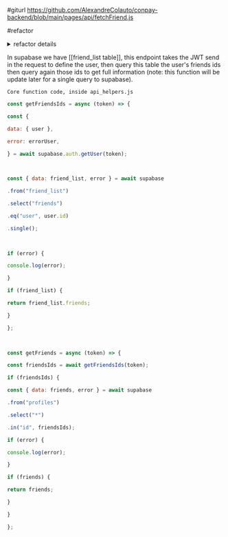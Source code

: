 #giturl https://github.com/AlexandreColauto/conpay-backend/blob/main/pages/api/fetchFriend.js

#refactor
<details>
<summary>refactor details</summary>
Update function to perform a single query to supabase instead of nested queries.
</details>

In supabase we have   [[friend_list table]], this endpoint takes the JWT send in the request to define the user, then query this table the user's friends ids then query again those ids to get full information (note: this function will be update later for a single query to supabase).

	Core function code, inside api_helpers.js
``` Javascript
const getFriendsIds = async (token) => {

const {

data: { user },

error: errorUser,

} = await supabase.auth.getUser(token);

  

const { data: friend_list, error } = await supabase

.from("friend_list")

.select("friends")

.eq("user", user.id)

.single();

  

if (error) {

console.log(error);

}

if (friend_list) {

return friend_list.friends;

}

};

  

const getFriends = async (token) => {

const friendsIds = await getFriendsIds(token);

if (friendsIds) {

const { data: friends, error } = await supabase

.from("profiles")

.select("*")

.in("id", friendsIds);

if (error) {

console.log(error);

}

if (friends) {

return friends;

}

}

};

```